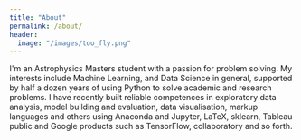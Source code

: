 ```yaml
---
title: "About"
permalink: /about/
header:
  image: "/images/too_fly.png"
---
```

I'm an Astrophysics Masters student with a passion for problem solving. My interests include Machine Learning, and Data Science in general, supported by half a dozen years of using Python to solve academic and research problems.
I have recently built reliable competences in exploratory data analysis, model building and evaluation, data visualisation, markup languages and others using Anaconda and Jupyter, LaTeX, sklearn, Tableau public and Google products such as TensorFlow, collaboratory and so forth.
